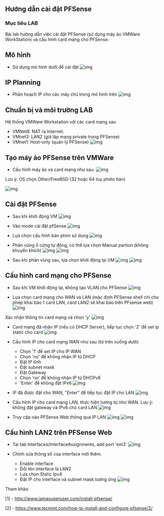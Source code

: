 ## Hướng dẫn cài đặt PFSense

### Mục tiêu LAB

Bài lab hướng dẫn việc cài đặt PFSense (sử dụng máy ảo VMWare WorkStation) và cấu hình card mạng cho PFSense.

## Mô hình 
- Sử dụng mô hình dưới để cài đặt
![img](../images/PFSense.jpg)

## IP Planning
- Phân hoạch IP cho các máy chủ trong mô hình trên
![img](../images/ip-planning-pfsense.jpg)

## Chuẩn bị và môi trường LAB
Hệ thống VMWare Workstation với các card mạng sau
- VMNet8: NAT ra Internet.
- VMnet3: LAN2 (giả lập mạng private trong PFSense)
- VMnet1: Host-only (quản lý PFSense)
![img](../images/vmware_net.jpg)
 

## Tạo máy ảo PFSense trên VMWare
- Cấu hình máy ảo và card mạng như sau:
![img](../images/configuration.jpg)

Lưu ý: OS chọn Other/FreeBSD (32 hoặc 64 tùy phiên bản)

![img](../images/free_bsd_version.jpg)

## Cài đặt PFSense
- Sau khi khởi động VM
![img](../images/pfsense_1.jpg)

- Vào mode cài đặt pfSense
![img](../images/pfsense_2.jpg)

- Lựa chọn cấu hình bàn phím sử dụng
![img](../images/pfsense_3.jpg)

- Phân vừng ổ cứng tự động, có thể lựa chọn Manual partion (không khuyến khích)
![img](../images/pfsense_4.jpg)
![img](../images/pfsense_5.jpg)

- Sau khi phân vùng sau, lựa chọn khởi động lại VM
![img](../images/pfsense_6.jpg)
![img](../images/pfsense_7.jpg)

## Cấu hình card mạng cho PFSense
- Sau khi VM khởi động lại, không tạo VLAN cho PFSense
![img](../images/pfsense_7_1.jpg)

- Lựa chọn card mạng cho WAN và LAN (mặc định PFSense shell chỉ cho phép khai báo 1 card LAN, card LAN2 sẽ khai báo trên PFsense web)
![img](../images/pfsense_8.jpg)

Xác nhận thông tin card mạng và chọn 'y'
![img](../images/pfsense_9.jpg)

- Card mạng đã nhận IP (nếu có DHCP Server), tiếp tục chọn '2' để set ip static cho card
![img](../images/pfsense_10.jpg)

- Cấu hình IP cho card mạng WAN như sau (từ trên xuống dưới)
	- Chọn '1' để set IP cho IP WAN
	- Chọn 'no' để không nhận IP từ DHCP
	- Đặt IP tĩnh
	- Đặt subnet mask
	- Đặt Gateway
	- Chọn 'no' để không nhận IP từ DHCPv6
	- 'Enter' để không đặt IPv6
![img](../images/pfsense_11.jpg)

- IP đã được đặt cho WAN, "Enter" để tiếp tục đặt IP cho LAN
![img](../images/pfsense_11_1.jpg)


- Cấu hình IP cho card mạng LAN, thực hiện tương tự như WAN.
Lưu ý: không đặt gateway và IPv6 cho card LAN
![img](../images/pfsense_12.jpg)

- Truy cập vào PFSense Web thông qua IP LAN
![img](../images/pfsense_13.jpg)
![img](../images/pfsense_14.jpg)

## Cấu hình LAN2 trên PFSense Web
- Tại tab Interfaces/InterfaceAssignments, add port 'em3'
![img](../images/pfsense_15.jpg)

- Chỉnh sửa thông số của interface mới thêm.
	- Enable interface
	- Đổi tên interface là LAN2
	- Lựa chọn Static Ipv4
	- Đặt IP cho interface và subnet mask tương ứng
![img](../images/pfsense_16.jpg)




Tham khảo:

[1] - http://www.iamasuperuser.com/install-pfsense/

[2] - https://www.tecmint.com/how-to-install-and-configure-pfsense/2/

